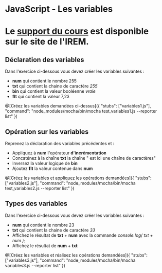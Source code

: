 # JavaScript - Les variables

# Le [support du cours](http://ens-info.irem.univ-mrs.fr/wp-content/uploads/05_javascript_debut.pdf) est disponible sur le site de l'IREM.  

## Déclaration des variables

Dans l'exercice ci-dessous vous devez créer les variables suivantes : 
- __num__ qui contient le nombre 255  
- __txt__ qui contient la chaine de caractère *255*  
- __bin__ qui contient la valeur booléenne *vraie*  
- __flt__ qui contient la valeur 7,23  

@[Créez les variables demandées ci-dessus]({ "stubs": ["variables1.js"], "command": "node_modules/mocha/bin/mocha test_variables1.js --reporter list" })

## Opération sur les variables

Reprenez la déclaration des variables précédentes et :
- Appliquez à __num__ l'opérateur __d'incrémentation__  
- Concaténez à la chaîne __txt__ la chaîne " est ici une chaîne de caractères"  
- Inversez la valeur logique de __bin__  
- Ajoutez __flt__ la valeur contenue dans __num__  

@[Créez les variables et appliquez les opérations demandées]({ "stubs": ["variables2.js"], "command": "node_modules/mocha/bin/mocha test_variables2.js --reporter list" })

## Types des variables

Dans l'exercice ci-dessous vous devez créer les variables suivantes : 
- __num__ qui contient le nombre 23  
- __txt__ qui contient la chaine de caractère *33*  
- Affichez le résultat de __txt__ + __num__ avec la commande _console.log( txt + num );_
- Affichez le résultat de __num__ + __txt__

@[Créez les variables et réalisez les opérations demandées]({ "stubs": ["variables3.js"], "command": "node_modules/mocha/bin/mocha variables3.js --reporter list" })

